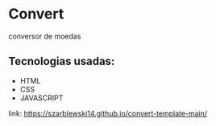 # Convert
conversor de moedas

## Tecnologias usadas:
- HTML
- CSS
- JAVASCRIPT


link: https://szarblewski14.github.io/convert-template-main/
